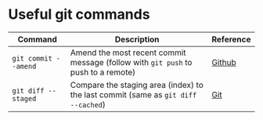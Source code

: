 # Useful git commands
| Command | Description | Reference |
| ------- | ----------- | --------- |
| `git commit --amend` | Amend the most recent commit message (follow with `git push` to push to a remote) | [Github](https://help.github.com/articles/changing-a-commit-message/#commit-has-not-been-pushed-online) |
| `git diff --staged` | Compare the staging area (index) to the last commit (same as `git diff --cached`) | [Git](https://git-scm.com/docs/git-diff) |